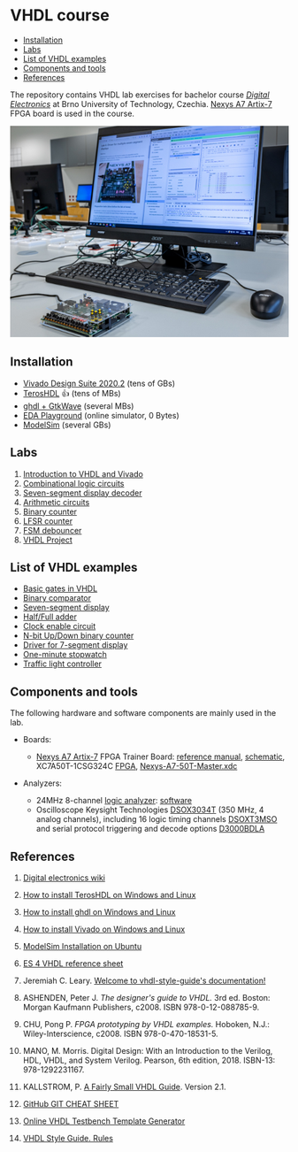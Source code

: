 # VHDL course

<!--
![Logo](logolink_eng.jpg)
<p align="center">
  The Study of Modern and Developing Engineering BUT<br>
  CZ.02.2.69/0.0/0.0/18_056/0013325
</p>
-->

* [Installation](#installation)
* [Labs](#labs)
* [List of VHDL examples](#list-of-vhdl-examples)
* [Components and tools](#components-and-tools)
* [References](#references)

The repository contains VHDL lab exercises for bachelor course [*Digital Electronics*](https://www.vut.cz/en/students/courses/detail/268610) at Brno University of Technology, Czechia. [Nexys A7 Artix-7](https://store.digilentinc.com/nexys-a7-fpga-trainer-board-recommended-for-ece-curriculum/) FPGA board is used in the course.

![vhdl_course](docs/old_labs/_07-display_driver/images/nexys-lab.jpg)

## Installation

* [Vivado Design Suite 2020.2](https://github.com/tomas-fryza/vhdl-course/wiki/List-of-versions) (tens of GBs)
* [TerosHDL](https://github.com/tomas-fryza/vhdl-course/wiki/How-to-install-TerosHDL-on-Windows-and-Linux) :+1: (tens of MBs)
* [ghdl + GtkWave](https://github.com/tomas-fryza/vhdl-course/wiki/How-to-install-ghdl-on-Windows-and-Linux) (several MBs)
* [EDA Playground](https://edaplayground.com/) (online simulator, 0 Bytes)
* [ModelSim](https://www.intel.com/content/www/us/en/software-kit/750666/modelsim-intel-fpgas-standard-edition-software-version-20-1-1.html) (several GBs)

## Labs

1. [Introduction to VHDL and Vivado](lab1-gates)
2. [Combinational logic circuits](lab2-logic)
3. [Seven-segment display decoder](lab3-segment)
4. [Arithmetic circuits](lab4-adder)
5. [Binary counter](lab5-counter)
6. [LFSR counter](lab6-lfsr)
7. [FSM debouncer](lab7-fsm)
8. [VHDL Project](lab8-project)

## List of VHDL examples

* [Basic gates in VHDL](https://www.edaplayground.com/x/5L92)
* [Binary comparator](https://www.edaplayground.com/x/5uu3)
* [Seven-segment display](https://www.edaplayground.com/x/Vdpu)
* [Half/Full adder](https://www.edaplayground.com/x/2Jcz)
* [Clock enable circuit](https://www.edaplayground.com/x/5LiJ)
* [N-bit Up/Down binary counter](https://www.edaplayground.com/x/5bgq)
* [Driver for 7-segment display](https://www.edaplayground.com/x/3f_A)
* [One-minute stopwatch](https://www.edaplayground.com/x/2uKg)
* [Traffic light controller](https://www.edaplayground.com/x/5HBi)

## Components and tools

The following hardware and software components are mainly used in the lab.

* Boards:
  * [Nexys A7 Artix-7](https://store.digilentinc.com/nexys-a7-fpga-trainer-board-recommended-for-ece-curriculum/) FPGA Trainer Board: [reference manual](https://reference.digilentinc.com/reference/programmable-logic/nexys-a7/reference-manual), [schematic](docs/nexys-a7-sch.pdf), XC7A50T-1CSG324C [FPGA](docs/ds180_7Series_Overview.pdf), [Nexys-A7-50T-Master.xdc](https://github.com/Digilent/digilent-xdc/blob/master/Nexys-A7-50T-Master.xdc)

* Analyzers:
  * 24MHz 8-channel [logic analyzer](https://www.ebay.com/sch/i.html?LH_CAds=&_ex_kw=&_fpos=&_fspt=1&_mPrRngCbx=1&_nkw=24mhz%20logic%20analyzer&_sacat=&_sadis=&_sop=12&_udhi=&_udlo=): [software](https://www.saleae.com/)
  * Oscilloscope Keysight Technologies [DSOX3034T](https://www.keysight.com/en/pdx-x202175-pn-DSOX3034T/oscilloscope-350-mhz-4-analog-channels?&cc=CZ&lc=eng) (350 MHz, 4 analog channels), including 16 logic timing channels [DSOXT3MSO](https://www.keysight.com/en/pdx-x205238-pn-DSOXT3MSO/3000t-x-series-oscilloscope-mso-upgrade?cc=CZ&lc=eng) and serial protocol triggering and decode options [D3000BDLA](https://www.keysight.com/en/pd-2990560-pn-D3000BDLA/ultimate-software-bundle-for-the-3000a-t-x-series?&cc=CZ&lc=eng)

## References

1. [Digital electronics wiki](https://github.com/tomas-fryza/vhdl-course/wiki)

2. [How to install TerosHDL on Windows and Linux](https://github.com/tomas-fryza/vhdl-course/wiki/How-to-install-TerosHDL-on-Windows-and-Linux)

3. [How to install ghdl on Windows and Linux](https://github.com/tomas-fryza/vhdl-course/wiki/How-to-install-ghdl-on-Windows-and-Linux)

4. [How to install Vivado on Windows and Linux](https://github.com/tomas-fryza/vhdl-course/wiki/List-of-versions)

5. [ModelSim Installation on Ubuntu](https://gist.github.com/Razer6/cafc172b5cffae189b4ecda06cf6c64f)

6. [ES 4 VHDL reference sheet](docs/vhdl_cheatsheet.pdf)

7. Jeremiah C. Leary. [Welcome to vhdl-style-guide's documentation!](https://vhdl-style-guide.readthedocs.io/en/latest/)

8. ASHENDEN, Peter J. *The designer's guide to VHDL.* 3rd ed. Boston: Morgan Kaufmann Publishers, c2008. ISBN 978-0-12-088785-9.

9. CHU, Pong P. *FPGA prototyping by VHDL examples.* Hoboken, N.J.: Wiley-Interscience, c2008. ISBN 978-0-470-18531-5.

10. MANO, M. Morris. Digital Design: With an Introduction to the Verilog, HDL, VHDL, and System Verilog. Pearson, 6th edition, 2018. ISBN-13: 978-1292231167.

11. KALLSTROM, P. [A Fairly Small VHDL Guide](docs/VHDL_guide.pdf). Version 2.1.

12. [GitHub GIT CHEAT SHEET](docs/git_cheatsheet.pdf)

13. [Online VHDL Testbench Template Generator](https://vhdl.lapinoo.net/testbench/)

14. [VHDL Style Guide. Rules](https://vhdl-style-guide.readthedocs.io/en/latest/rules.html)
